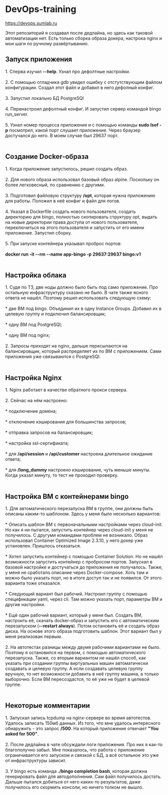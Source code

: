 # DevOps-training

https://devops.sumlab.ru

Этот репозиторий я создавал после дедлайна, но здесь как таковой автоматизации нет. Есть только сборка образа докера, настрока nginx и мои шаги по ручному развёртыванию.

<h2>Запуск приложения</h2>
1. Сперва изучил <b>--help</b>. Узнал про дефолтные настройки.<br><br>
2. С помощью отладчика gdb увидел ошибку с отстутствующим файлом конфигурации. Создал этот файл и добавил в него дефолный конфиг.<br><br>
3. Запустил локально БД PostgreSQl<br><br>
4. Перенастроил дефолтный конфиг. И запустил сервер командой bingo run_server.<br><br>
5. Узнал номер процесса приложения и с помощью команды <b>sudo lsof -p</b> посмотрел, какой порт слушает приложение. Через браузер достучался до него. В моем случае был 29637 порт.<br><br>

<h2>Создание Docker-образа</h2>
1. Когда приложение запустилось, решил создать образ.<br><br>
2. Для нового образа использовал базовый образ alpine. Поскольку он более легковесный, по сравнению с другими.<br><br>
3. Подготовил файловую структуру <b>/opt</b>, которая нужна приложению для работы. Положил в неё конфиг и файл для логов.<br><br>
4. Указал в Dockerfile создать нового пользователя, создать директорию для bingo, полностью скопировать структуру opt, выдать на новые директории права доступа от нового пользователя, переключиться на этого пользователя и запустить от его имени приложение. Запустил сборку.<br><br>
5. При запуске контейнера указывал проброс портов:<br><br>
<b>docker run -it --rm --name app-bingo -p 29637:29637 bingo:v1</b><br><br>

<h2>Настройка облака</h2>
1. Судя по ТЗ, две ноды должно было быть под само приложение. Про остальную инфраструктуру сказано не было. В чате также ясного ответа не нашёл. Поэтому решил использовать следующую схему:<br><br>
* две ВМ под bingo. Объединил их в одну Instance Groups. Добавил их в целевую группу и подключил балансировщик;<br><br>
* одну ВМ под PostgreSQl;<br><br>
* одну ВМ под nginx;<br><br>
2. Запросы приходят на nginx, дальше пересылаются на балансировщик, который распределяет их по ВМ с приложением. Сами приложения уже связываются с PostgreSQl.<br><br>

<h2>Настройка Nginx</h2>
1. Nginx работает в качестве обратного прокси сервера.<br><br>
2. Сейчас на нём настроено:<br><br>
* подключение домена;<br><br>
* отключение кэширования для большинства запросов;<br><br>
* отправка запросов на балансировщик;<br><br>
* настройка ssl-сертификата;<br><br>
* для <b>/api/session</b> и <b>/api/customer</b> настроена длительное ожидание ответа;<br><br>
* для <b>/long_dummy</b> настроено кэширование, чуть меньше минуты. Когда указал минуту, то тест не проходил проверку.<br><br>

<h2>Настройка ВМ с контейнерами bingo</h2>
1. Для автоматического перезапуска ВМ в группе, они должны быть описаны каким-то шаблоном. Здесь у меня было несколько вариантов:<br><br>
* Описать шаблон ВМ с первоначальными настройками через cloud-init. Но как я ни пытался, запустить контейнер через cloud-init у меня не получилось. С другуми командами проблем не возникало. Образ использовал Container Optimized Image 2.3.10, у него докер уже установлен. Пришлось отказаться.<br><br>
* Хотел запустить контейнер с помощью Container Solution. Но не нашёл возможности запустить контейнер с пробросом портов. Запускал в базовой настройке и достучаться до приложения не получалось. Также, у меня не сработало описание через Docker-compose. Хоть там и можно было указать порт, но в итоге доступ так и не появился. От этого варианта тоже отказался.<br><br>
* Следующий вариант был рабочий. Настроил группу с помощью спецификации yaml, через cli. Там можно указать порт, параметры ВМ и другие настройки.<br><br> 
* Ещё один рабочий вариант, который у меня был. Создать ВМ, настроить её, скачать docker-образ и запустить его с автоматическим перезапуском (<b>--restart always</b>). Потом остановить её и создать образ диска. На основе этого образа подготовить шаблон. Этот вариант был у меня реализован первым.<br><br>
2. На автотестах разницы между двумя рабочими вариантами не было. Поэтому я остановился на первом, с помощью автоматического перезапуска. Также, со вторым вариантом не нашёл способ, как указать при создании группы виртуальных машин автоматически создавать и целевую группу. А если создавать целевую группу вручную, то нет возможности добавить в неё группу машина, а только выборочно. Если ВМ пересоздастся, то её уже не будет в целевой группе.<br><br>  

<h2>Некоторые комментарии</h2>
1. Запускал запись tcpdump на nginx-сервере во время автотестов. Удалось записать 150мб данных. Из того, что мне удалось интересного обнаружить - это запрос <b>/500</b>. На который приложение отвечает <b>"You asked for 500"</b>.<br><br>
2. После дедлайна в чате обсуждали логи приложения. Про них я как-то благополучно забыл. Мне показалось, что работа с приложение ограничивается его запуском и связкой с БД, а всё остальное это уже от инфраструктуры зависит.<br><br>
3. У bingo есть команда <b>./bingo completion bash</b>, которая должна генерировать файл для автодополнения. Сам файл получилось достать. Дальше пытался добиться от него каких-то результатов, даже получилось его скормить консоли, но ничего толком не вышло.<br><br>
